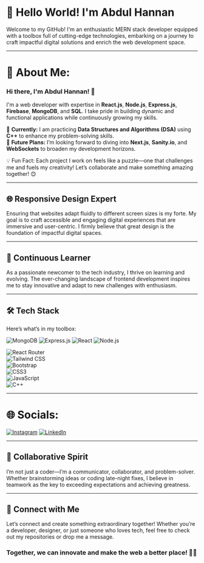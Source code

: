 # 🚀 Hello World! I'm Abdul Hannan

Welcome to my GitHub! I'm an enthusiastic MERN stack developer equipped with a toolbox full of cutting-edge technologies, embarking on a journey to craft impactful digital solutions and enrich the web development space.

---

# 💫 About Me:
### Hi there, I'm Abdul Hannan! 👋

I'm a web developer with expertise in **React.js**, **Node.js**, **Express.js**, **Firebase**, **MongoDB**, and **SQL**. I take pride in building dynamic and functional applications while continuously growing my skills.

🌱 **Currently:** I am practicing **Data Structures and Algorithms (DSA)** using **C++** to enhance my problem-solving skills.  
🚀 **Future Plans:** I’m looking forward to diving into **Next.js**, **Sanity.io**, and **WebSockets** to broaden my development horizons.

💡 Fun Fact: Each project I work on feels like a puzzle—one that challenges me and fuels my creativity! Let’s collaborate and make something amazing together! 😊

---

## 🌐 Responsive Design Expert

Ensuring that websites adapt fluidly to different screen sizes is my forte. My goal is to craft accessible and engaging digital experiences that are immersive and user-centric. I firmly believe that great design is the foundation of impactful digital spaces.

---

## 🌱 Continuous Learner

As a passionate newcomer to the tech industry, I thrive on learning and evolving. The ever-changing landscape of frontend development inspires me to stay innovative and adapt to new challenges with enthusiasm.

---

## 🛠️ Tech Stack

Here’s what’s in my toolbox:

![MongoDB](https://img.shields.io/badge/MongoDB-%234ea94b.svg?style=for-the-badge&logo=mongodb&logoColor=white) 
![Express.js](https://img.shields.io/badge/Express.js-%23404d59.svg?style=for-the-badge&logo=express&logoColor=%2361DAFB) 
![React](https://img.shields.io/badge/react-%2320232a.svg?style=for-the-badge&logo=react&logoColor=%2361DAFB) 
![Node.js](https://img.shields.io/badge/node.js-6DA55F?style=for-the-badge&logo=node.js&logoColor=white)

![React Router](https://img.shields.io/badge/React_Router-CA4245?style=for-the-badge&logo=react-router&logoColor=white)  
![Tailwind CSS](https://img.shields.io/badge/tailwindcss-%2338B2AC.svg?style=for-the-badge&logo=tailwind-css&logoColor=white)  
![Bootstrap](https://img.shields.io/badge/bootstrap-%238511FA.svg?style=for-the-badge&logo=bootstrap&logoColor=white)  
![CSS3](https://img.shields.io/badge/css3-%231572B6.svg?style=for-the-badge&logo=css3&logoColor=white)  
![JavaScript](https://img.shields.io/badge/javascript-%23323330.svg?style=for-the-badge&logo=javascript&logoColor=%23F7DF1E)  
![C++](https://img.shields.io/badge/c++-%2300599C.svg?style=for-the-badge&logo=c%2B%2B&logoColor=white)


---

# 🌐 Socials:
[![Instagram](https://img.shields.io/badge/Instagram-%23E4405F.svg?logo=Instagram&logoColor=white)](https://instagram.com/abdul-hannan-1004) [![LinkedIn](https://img.shields.io/badge/LinkedIn-%230077B5.svg?logo=linkedin&logoColor=white)](https://linkedin.com/in/abdul-hannan-bhatti)

---

## 🤝 Collaborative Spirit

I’m not just a coder—I’m a communicator, collaborator, and problem-solver. Whether brainstorming ideas or coding late-night fixes, I believe in teamwork as the key to exceeding expectations and achieving greatness.

---

## 🔗 Connect with Me

Let’s connect and create something extraordinary together! Whether you’re a developer, designer, or just someone who loves tech, feel free to check out my repositories or drop me a message.

### Together, we can innovate and make the web a better place! 🚀😊
